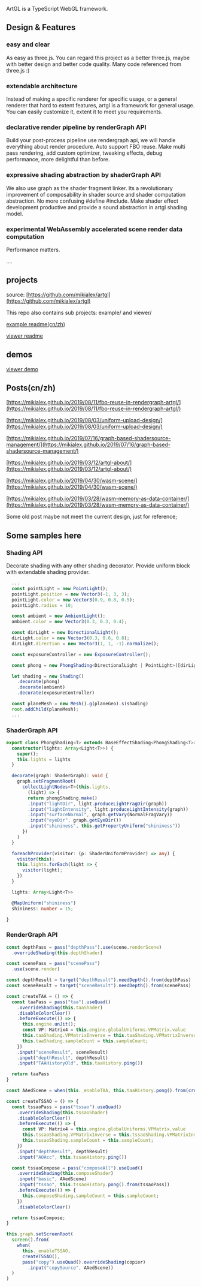 
ArtGL is a TypeScript WebGL framework.

## Design & Features

### easy and clear

As easy as three.js. You can regard this project as a better three.js, maybe with better design and better code quality. Many code referenced from three.js :)

### extendable architecture

Instead of making a specific renderer for specific usage, or a general renderer that hard to extent features, artgl is a  framework for general usage. You can easily customize it, extent it to meet you requirements.

### declarative render pipeline by renderGraph API

Build your post-process pipeline use rendergraph api, we will handle everything about render procedure. Auto support FBO reuse. Make multi pass rendering, add custom optimizer, tweaking effects, debug performance, more delightful than before.

### expressive shading abstraction by shaderGraph API

We also use graph as the shader fragment linker. Its a revolutionary improvement of composability in shader source and shader computation abstraction.  No more confusing #define #include. Make shader effect development productive and provide a sound abstraction in artgl shading model.

### experimental WebAssembly accelerated scene render data computation 

Performance matters.

....

## projects

source: [https://github.com/mikialex/artgl](https://github.com/mikialex/artgl)

This repo also contains sub projects: example/ and viewer/

[example readme(cn/zh)](./example/README.md)

[viewer readme](./viewer/README.md)

## demos

[viewer demo](https://mikialex.github.io/artgl/viewer/dist/#/)

## Posts(cn/zh)

[https://mikialex.github.io/2019/08/11/fbo-reuse-in-rendergraph-artgl/](https://mikialex.github.io/2019/08/11/fbo-reuse-in-rendergraph-artgl/)

[https://mikialex.github.io/2019/08/03/uniform-upload-design/](https://mikialex.github.io/2019/08/03/uniform-upload-design/)

[https://mikialex.github.io/2019/07/16/graph-based-shadersource-management/](https://mikialex.github.io/2019/07/16/graph-based-shadersource-management/)

[https://mikialex.github.io/2019/03/12/artgl-about/](https://mikialex.github.io/2019/03/12/artgl-about/)

[https://mikialex.github.io/2019/04/30/wasm-scene/](https://mikialex.github.io/2019/04/30/wasm-scene/)

[https://mikialex.github.io/2019/03/28/wasm-memory-as-data-container/](https://mikialex.github.io/2019/03/28/wasm-memory-as-data-container/)

Some old post maybe not meet the current design, just for reference;

## Some samples here

### Shading API

Decorate shading with any other shading decorator. Provide uniform block with extendable shading provider.

```ts
  ...
  const pointLight = new PointLight();
  pointLight.position = new Vector3(-1, 3, 3);
  pointLight.color = new Vector3(0.9, 0.8, 0.5);
  pointLight.radius = 10;

  const ambient = new AmbientLight();
  ambient.color = new Vector3(0.3, 0.3, 0.4);

  const dirLight = new DirectionalLight();
  dirLight.color = new Vector3(0.3, 0.6, 0.8);
  dirLight.direction = new Vector3(1, 1, -1).normalize();

  const exposureController = new ExposureController();

  const phong = new PhongShading<DirectionalLight | PointLight>([dirLight, pointLight]);

  let shading = new Shading()
    .decorate(phong)
    .decorate(ambient)
    .decorate(exposureController)

  const planeMesh = new Mesh().g(planeGeo).s(shading)
  root.addChild(planeMesh);
  ...

```

### ShaderGraph API

```ts
export class PhongShading<T> extends BaseEffectShading<PhongShading<T>> {
  constructor(lights: Array<Light<T>>) {
    super();
    this.lights = lights
  }

  decorate(graph: ShaderGraph): void {
    graph.setFragmentRoot(
      collectLightNodes<T>(this.lights,
        (light) => {
        return phongShading.make()
        .input("lightDir", light.produceLightFragDir(graph))
        .input("lightIntensity", light.produceLightIntensity(graph))
        .input("surfaceNormal", graph.getVary(NormalFragVary))
        .input("eyeDir", graph.getEyeDir())
        .input("shininess", this.getPropertyUniform("shininess"))
      })
    )
  }

  foreachProvider(visitor: (p: ShaderUniformProvider) => any) {
    visitor(this);
    this.lights.forEach(light => {
      visitor(light);
    })
  }

  lights: Array<Light<T>>

  @MapUniform("shininess")
  shininess: number = 15;

}
```

### RenderGraph API


```ts
const depthPass = pass("depthPass").use(scene.renderScene)
  .overrideShading(this.depthShader)

const scenePass = pass("scenePass")
  .use(scene.render)

const depthResult = target("depthResult").needDepth().from(depthPass)
const sceneResult = target("sceneResult").needDepth().from(scenePass)

const createTAA = () => {
  const taaPass = pass("taa").useQuad()
    .overrideShading(this.taaShader)
    .disableColorClear()
    .beforeExecute(() => {
      this.engine.unJit();
      const VP: Matrix4 = this.engine.globalUniforms.VPMatrix.value
      this.taaShading.VPMatrixInverse = this.taaShading.VPMatrixInverse.getInverse(VP, true); // TODO maybe add watch
      this.taaShading.sampleCount = this.sampleCount;
    })
    .input("sceneResult", sceneResult)
    .input("depthResult", depthResult)
    .input("TAAHistoryOld", this.taaHistory.ping())

  return taaPass
}

const AAedScene = when(this._enableTAA, this.taaHistory.pong().from(createTAA()), sceneResult)

const createTSSAO = () => {
  const tssaoPass = pass("tssao").useQuad()
    .overrideShading(this.tssaoShader)
    .disableColorClear()
    .beforeExecute(() => {
      const VP: Matrix4 = this.engine.globalUniforms.VPMatrix.value
      this.tssaoShading.VPMatrixInverse = this.tssaoShading.VPMatrixInverse.getInverse(VP, true);
      this.tssaoShading.sampleCount = this.sampleCount;
    })
    .input("depthResult", depthResult)
    .input("AOAcc", this.tssaoHistory.ping())

  const tssaoCompose = pass("composeAll").useQuad()
    .overrideShading(this.composeShader)
    .input("basic", AAedScene)
    .input("tssao", this.tssaoHistory.pong().from(tssaoPass))
    .beforeExecute(() => {
      this.composeShading.sampleCount = this.sampleCount;
    })
    .disableColorClear()

  return tssaoCompose;
}

this.graph.setScreenRoot(
  screen().from(
    when(
      this._enableTSSAO,
      createTSSAO(),
      pass("copy").useQuad().overrideShading(copier)
        .input("copySource", AAedScene))
  )
)
```

